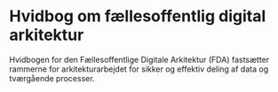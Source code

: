 # Hvidbog om fællesoffentlig digital arkitektur
Hvidbogen for den Fællesoffentlige Digitale Arkitektur (FDA) fastsætter rammerne for arkitekturarbejdet for sikker og effektiv deling af data og tværgående processer.
